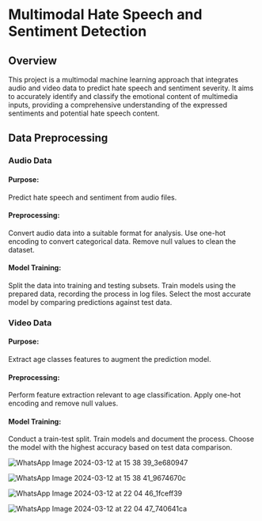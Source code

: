 # Multimodal Hate Speech and Sentiment Detection

## Overview
This project is a multimodal machine learning approach that integrates audio and video data to predict hate speech and sentiment severity. It aims to accurately identify and classify the emotional content of multimedia inputs, providing a comprehensive understanding of the expressed sentiments and potential hate speech content. 

## Data Preprocessing

### Audio Data

#### Purpose: 
Predict hate speech and sentiment from audio files.
#### Preprocessing:
Convert audio data into a suitable format for analysis.
Use one-hot encoding to convert categorical data.
Remove null values to clean the dataset.
#### Model Training:
Split the data into training and testing subsets.
Train models using the prepared data, recording the process in log files.
Select the most accurate model by comparing predictions against test data.

### Video Data

#### Purpose: 
Extract age classes features to augment the prediction model.
#### Preprocessing:
Perform feature extraction relevant to age classification.
Apply one-hot encoding and remove null values.
#### Model Training:
Conduct a train-test split.
Train models and document the process.
Choose the model with the highest accuracy based on test data comparison.

![WhatsApp Image 2024-03-12 at 15 38 39_3e680947](https://github.com/timnirmal/YT_UI_Final/assets/42657815/30681376-3aa1-4f45-993d-ff2ff9e80b42)

![WhatsApp Image 2024-03-12 at 15 38 41_9674670c](https://github.com/timnirmal/YT_UI_Final/assets/42657815/acdedfa9-ab83-4b5f-971e-e1b8b3cf1075)

![WhatsApp Image 2024-03-12 at 22 04 46_1fceff39](https://github.com/timnirmal/YT_UI_Final/assets/42657815/40df9224-1051-4aa5-a376-561e366bc10e)

![WhatsApp Image 2024-03-12 at 22 04 47_740641ca](https://github.com/timnirmal/YT_UI_Final/assets/42657815/69a5b755-e1c0-47fc-b08c-b9aa09370aec)
